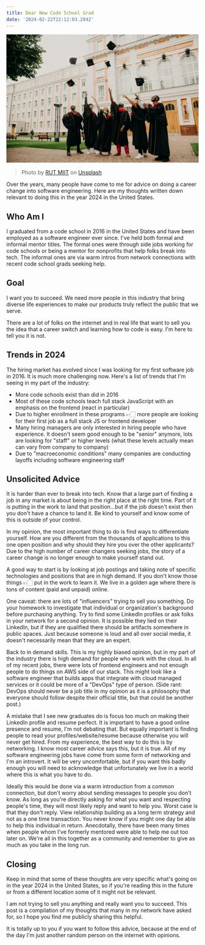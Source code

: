 ```yaml
---
title: Dear New Code School Grad
date: '2024-02-22T22:12:03.284Z'
---
```


![Diploma](./diploma.jpg)

> Photo by <a href="https://unsplash.com/@rutmiit?utm_content=creditCopyText&utm_medium=referral&utm_source=unsplash">RUT MIIT</a> on <a href="https://unsplash.com/photos/people-in-black-academic-dress-standing-on-green-grass-field-during-daytime-hpRGrfOIybc?utm_content=creditCopyText&utm_medium=referral&utm_source=unsplash">Unsplash</a>

Over the years, many people have come to me for advice on doing a career change into software engineering. Here are my thoughts written down relevant to doing this in the year 2024 in the United States.

## Who Am I

I graduated from a code school in 2016 in the United States and have been employed as a software engineer ever since. I've held both formal and informal mentor titles. The formal ones were through side jobs working for code schools or being a mentor for nonprofits that help folks break into tech. The informal ones are via warm intros from network connections with recent code school grads seeking help.

## Goal

I want you to succeed. We need more people in this industry that bring diverse life experiences to make our products truly reflect the public that we serve.

There are a lot of folks on the internet and in real life that want to sell you the idea that a career switch and learning how to code is easy. I'm here to tell you it is not.

## Trends in 2024

The hiring market has evolved since I was looking for my first software job in 2016. It is much more challenging now. Here's a list of trends that I'm seeing in my part of the industry:

- More code schools exist than did in 2016
- Most of these code schools teach full stack JavaScript with an emphasis on the frontend (react in particular)
- Due to higher enrollment in these programs 👉🏻 more people are looking for their first job as a full stack JS or frontend developer
- Many hiring managers are only interested in hiring people who have experience. It doesn't seem good enough to be "senior" anymore, lots are looking for "staff" or higher levels (what these levels actually mean can vary from company to company)
- Due to "macroeconomic conditions" many companies are conducting layoffs including software engineering staff

## Unsolicited Advice

It is harder than ever to break into tech. Know that a large part of finding a job in any market is about being in the right place at the right time. Part of it is putting in the work to land that position...but if the job doesn't exist then you don't have a chance to land it. Be kind to yourself and know some of this is outside of your control.

In my opinion, the most important thing to do is find ways to differentiate yourself. How are you different from the thousands of applications to this one open position and why should they hire you over the other applicants? Due to the high number of career changers seeking jobs, the story of a career change is no longer enough to make yourself stand out.

A good way to start is by looking at job postings and taking note of specific technologies and positions that are in high demand. If you don't know those things 👉🏻 put in the work to learn it. We live in a golden age where there is tons of content (paid and unpaid) online.

One caveat: there are lots of "influencers" trying to sell you something. Do your homework to investigate that individual or organization's background before purchasing anything. Try to find some LinkedIn profiles or ask folks in your network for a second opinion. It is possible they lied on their LinkedIn, but if they are qualified there should be artifacts somewhere in public spaces. Just because someone is loud and all over social media, it doesn't necessarily mean that they are an expert.

Back to in demand skills. This is my highly biased opinion, but in my part of the industry there is high demand for people who work with the cloud. In all of my recent jobs, there were lots of frontend engineers and not enough people to do things on AWS side of our stack. This might look like a software engineer that builds apps that integrate with cloud managed services or it could be more of a "DevOps" type of person. (Side rant: DevOps should never be a job title in my opinion as it is a philosophy that everyone should follow despite their official title, but that could be another post.)

A mistake that I see new graduates do is focus too much on making their LinkedIn profile and resume perfect. It is important to have a good online presence and resume, I'm not debating that. But equally important is finding people to read your profiles/website/resume because otherwise you will never get hired. From my experience, the best way to do this is by networking. I know most career advice says this, but it is true. All of my software engineering jobs have come from some form of networking and I'm an introvert. It will be very uncomfortable, but if you want this badly enough you will need to acknowledge that unfortunately we live in a world where this is what you have to do.

Ideally this would be done via a warm introduction from a common connection, but don't worry about sending messages to people you don't know. As long as you're directly asking for what you want and respecting people's time, they will most likely reply and want to help you. Worst case is that they don't reply. View relationship building as a long term strategy and not as a one time transaction. You never know if you might one day be able to help this individual in return. Anecdotally, there have been many times when people whom I've formerly mentored were able to help me out too later on. We're all in this together as a community and remember to give as much as you take in the long run.

## Closing

Keep in mind that some of these thoughts are very specific what's going on in the year 2024 in the United States, so if you're reading this in the future or from a different location some of it might not be relevant.

I am not trying to sell you anything and really want you to succeed. This post is a compilation of my thoughts that many in my network have asked for, so I hope you find me publicly sharing this helpful.

It is totally up to you if you want to follow this advice, because at the end of the day I'm just another random person on the internet with opinions.
